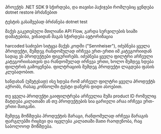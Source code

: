პროექტს .NET SDK 9 სჭირდება, და თავისი პაქიჯები რომლებიც ყენდება dotnet restore ბრძანებით

ტესტის გასაშვებად ბრძანება dotnet test

მაქვს გაკეთებული მთლიანი API Flow, გარდა სურვილების სიაში დამატებისა, ვინაიდან მაგას სჭირდება ავტორიზაცია

harcoded საძიებო სიტყვა მაქვს კოდში ("Sennheiser"), იძებნება ყველა პროდუქტი, შემდეგ რანდომულად ირჩევა ერთ-ერთი იმ კატეგორიიდან სადაც ეს პროდუქტები ფიგურირებს. 
იძებნება ყველა ფილტრი არჩეული კატეგორიისათვის და რანდომულად ირჩევა ერთი, ხოლო შემდეგ ხდება ფილტრის გამოყენება.
ფილტრაციის შემდეგ პროდუქტი ლაგდება ფასის კლებადობით. 

ხანდახან (უმეტესად) ისე ხდება რომ არჩეულ ფილტრი ყველა პროდუქტს აქრობს, რასაც კონსოლში ტესტი დაწერს დიდი ასოებით.

თუ ყველა პროდუქტი გაიფილტრება არჩეულია მუშა product ID რომელიც მატდება კალათაში ან თუ პროდუქტების სია ცარიელი არაა ირჩევა ერთ-ერთი მათგანი.

შემდეგ მოწმდება პროდუქტის მარაგი, რანდომულად ირჩევა მარაგის ფარგლებში რიცხვი და იცვლება კალათაში მათი რაოდენობა, რაც საბოლოოდ მოწმდება. 
